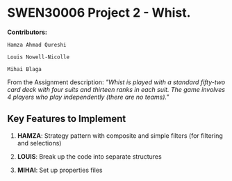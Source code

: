 # SWEN30006 Project 2 - Whist.

**Contributors:**

    Hamza Ahmad Qureshi

    Louis Nowell-Nicolle

    Mihai Blaga

From the Assignment description:
*"Whist is played with a standard fifty-two card deck with four suits and thirteen ranks in each suit. The game involves 4 players who play independently (there are no teams)."*

## Key Features to Implement

1. **HAMZA**: Strategy pattern with composite and simple filters (for filtering and selections)

2. **LOUIS**: Break up the code into separate structures

3. **MIHAI**: Set up properties files